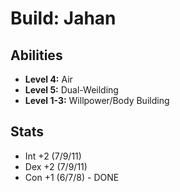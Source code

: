 # Build: Jahan

## Abilities

- **Level 4:** Air
- **Level 5:** Dual-Weilding
- **Level 1-3:** Willpower/Body Building

## Stats

- Int +2 (7/9/11)
- Dex +2 (7/9/11)
- Con +1 (6/7/8) - DONE
